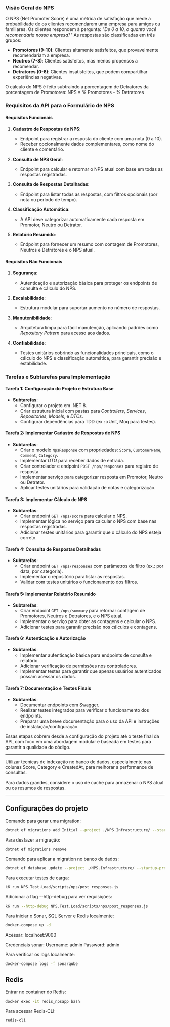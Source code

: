 ### Visão Geral do NPS

O NPS (Net Promoter Score) é uma métrica de satisfação que mede a probabilidade de os clientes recomendarem uma empresa para amigos ou familiares. 
Os clientes respondem à pergunta: *"De 0 a 10, o quanto você recomendaria nossa empresa?"* As respostas são classificadas em três grupos:

- **Promotores (9-10)**: Clientes altamente satisfeitos, que provavelmente recomendariam a empresa.
- **Neutros (7-8)**: Clientes satisfeitos, mas menos propensos a recomendar.
- **Detratores (0-6)**: Clientes insatisfeitos, que podem compartilhar experiências negativas.

O cálculo do NPS é feito subtraindo a porcentagem de Detratores da porcentagem de Promotores:
NPS = %  Promotores - %  Detratores

### Requisitos da API para o Formulário de NPS

#### Requisitos Funcionais

1. **Cadastro de Respostas de NPS**:
   
   - Endpoint para registrar a resposta do cliente com uma nota (0 a 10).
   - Receber opcionalmente dados complementares, como nome do cliente e comentário.

2. **Consulta de NPS Geral**:
   
   - Endpoint para calcular e retornar o NPS atual com base em todas as respostas registradas.

3. **Consulta de Respostas Detalhadas**:
   
   - Endpoint para listar todas as respostas, com filtros opcionais (por nota ou período de tempo).

4. **Classificação Automática**:
   
   - A API deve categorizar automaticamente cada resposta em Promotor, Neutro ou Detrator.

5. **Relatório Resumido**:
   
   - Endpoint para fornecer um resumo com contagem de Promotores, Neutros e Detratores e o NPS atual.

#### Requisitos Não Funcionais

1. **Segurança**:
   
   - Autenticação e autorização básica para proteger os endpoints de consulta e cálculo do NPS.

2. **Escalabilidade**:
   
   - Estrutura modular para suportar aumento no número de respostas.

3. **Manutenibilidade**:
   
   - Arquitetura limpa para fácil manutenção, aplicando padrões como *Repository Pattern* para acesso aos dados.

4. **Confiabilidade**:
   
   - Testes unitários cobrindo as funcionalidades principais, como o cálculo do NPS e classificação automática, para garantir precisão e estabilidade.

### Tarefas e Subtarefas para Implementação

#### Tarefa 1: Configuração do Projeto e Estrutura Base

- **Subtarefas**:
  - Configurar o projeto em .NET 8.
  - Criar estrutura inicial com pastas para *Controllers*, *Services*, *Repositories*, *Models*, e *DTOs*.
  - Configurar dependências para TDD (ex.: xUnit, Moq para testes).

#### Tarefa 2: Implementar Cadastro de Respostas de NPS

- **Subtarefas**:
  - Criar o modelo `NpsResponse` com propriedades: `Score`, `CustomerName`, `Comment`, `Category`.
  - Implementar *DTO* para receber dados de entrada.
  - Criar controlador e endpoint `POST /nps/responses` para registro de resposta.
  - Implementar serviço para categorizar resposta em Promotor, Neutro ou Detrator.
  - Aplicar testes unitários para validação de notas e categorização.

#### Tarefa 3: Implementar Cálculo de NPS

- **Subtarefas**:
  - Criar endpoint `GET /nps/score` para calcular o NPS.
  - Implementar lógica no serviço para calcular o NPS com base nas respostas registradas.
  - Adicionar testes unitários para garantir que o cálculo do NPS esteja correto.

#### Tarefa 4: Consulta de Respostas Detalhadas

- **Subtarefas**:
  - Criar endpoint `GET /nps/responses` com parâmetros de filtro (ex.: por data, por categoria).
  - Implementar o repositório para listar as respostas.
  - Validar com testes unitários o funcionamento dos filtros.

#### Tarefa 5: Implementar Relatório Resumido

- **Subtarefas**:
  - Criar endpoint `GET /nps/summary` para retornar contagem de Promotores, Neutros e Detratores, e o NPS atual.
  - Implementar o serviço para obter as contagens e calcular o NPS.
  - Adicionar testes para garantir precisão nos cálculos e contagens.

#### Tarefa 6: Autenticação e Autorização

- **Subtarefas**:
  - Implementar autenticação básica para endpoints de consulta e relatório.
  - Adicionar verificação de permissões nos controladores.
  - Implementar testes para garantir que apenas usuários autenticados possam acessar os dados.

#### Tarefa 7: Documentação e Testes Finais

- **Subtarefas**:
  - Documentar endpoints com Swagger.
  - Realizar testes integrados para verificar o funcionamento dos endpoints.
  - Preparar uma breve documentação para o uso da API e instruções de instalação/configuração.

Essas etapas cobrem desde a configuração do projeto até o teste final da API, com foco em uma abordagem modular e baseada em testes para garantir a qualidade do código.

---

Utilizar técnicas de indexação no banco de dados, especialmente nas colunas Score, Category e CreatedAt, para melhorar a performance de consultas.

Para dados grandes, considere o uso de cache para armazenar o NPS atual ou os resumos de respostas.

---

## Configurações do projeto

Comando para gerar uma migration:
```bash
dotnet ef migrations add Initial --project ./NPS.Infrastructure/ --startup-project ./NPS.API/
```

Para desfazer a migração:

```bash
dotnet ef migrations remove
```

Comando para aplicar a migration no banco de dados:
```bash
dotnet ef database update --project ./NPS.Infrastructure/ --startup-project ./NPS.API/
```

Para executar testes de carga:
```bash
k6 run NPS.Test.Load/scripts/nps/post_responses.js
```

Adicionar a flag --http-debug para ver requisições:
```bash
k6 run --http-debug NPS.Test.Load/scripts/nps/post_responses.js
```

Para iniciar o Sonar, SQL Server e Redis localmente:
```bash
docker-compose up -d
```

Acessar: localhost:9000

Credenciais sonar:
Username: admin
Password: admin

Para verificar os logs localmente:

```bash
docker-compose logs -f sonarqube
```

## Redis
Entrar no container do Redis:
```bash
docker exec -it redis_npsapp bash
```

Para acessar Redis-CLI:
```bash
redis-cli
```
